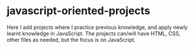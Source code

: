 # javascript-oriented-projects

Here I add projects where I practice previous knowledge, and apply newly learnt knowledge in JavaScript.
The projects can/will have HTML, CSS, other files as needed, but the focus is on JavaScript. 
